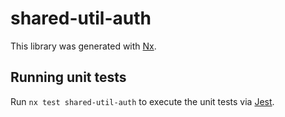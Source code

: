# shared-util-auth

This library was generated with [Nx](https://nx.dev).

## Running unit tests

Run `nx test shared-util-auth` to execute the unit tests via [Jest](https://jestjs.io).
